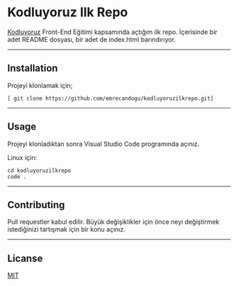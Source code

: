 # Kodluyoruz Ilk Repo
[Kodluyoruz](https://www.kodluyoruz.org/) Front-End Eğitimi kapsamında açtığım ilk repo. İçerisinde bir adet README dosyası, bir adet de index.html barındırıyor.

---
## Installation
Projeyi klonlamak için;
```
[ git clone https://github.com/emrecandogu/kodluyoruzilkrepo.git]
```

---
## Usage
Projeyi klonladıktan sonra Visual Studio Code programında açınız.

Linux için:
```
cd kodluyoruzilkrepo
code .
```
---
## Contributing
Pull requestler kabul edilir. Büyük değişiklikler için önce neyi değiştirmek istediğinizi tartışmak için bir konu açınız.

---
## Licanse
[MIT]() 
